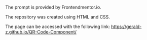The prompt is provided by Frontendmentor.io. 

The repository was created using HTML and CSS.


The page can be accessed with the following link: 
https://gerald-z.github.io/QR-Code-Component/
